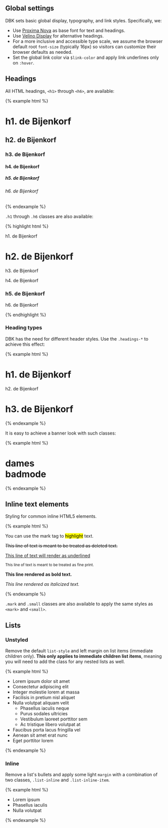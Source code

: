---
---

## Global settings

DBK sets basic global display, typography, and link styles. Specifically, we:

- Use [Proxima Nova](https://www.myfonts.com/fonts/marksimonson/proxima-nova/) as base font for text and headings.
- Use [Velino Display](https://www.myfonts.com/fonts/dstype/velino-display/) for alternative headings.
- For a more inclusive and accessible type scale, we assume the browser default root `font-size` (typically 16px) so visitors can customize their browser defaults as needed.
- Set the global link color via `$link-color` and apply link underlines only on `:hover`.

## Headings

All HTML headings, `<h1>` through `<h6>`, are available:

{% example html %}
<h1>h1. de Bijenkorf</h1>
<h2>h2. de Bijenkorf</h2>
<h3>h3. de Bijenkorf</h3>
<h4>h4. de Bijenkorf</h4>
<h5>h5. de Bijenkorf</h5>
<h6>h6. de Bijenkorf</h6>
{% endexample %}

`.h1` through `.h6` classes are also available:

{% highlight html %}
<p class="h1">h1. de Bijenkorf</p>
<h1 class="h2">h2. de Bijenkorf</h1>
<p class="h3">h3. de Bijenkorf</p>
<p class="h4">h4. de Bijenkorf</p>
<h3 class="h5">h5. de Bijenkorf</h3>
<p class="h6">h6. de Bijenkorf</p>
{% endhighlight %}

### Heading types

DBK has the need for different header styles. Use the `.headings-*` to achieve this effect:

{% example html %}
<h1 class="headings-1">h1. de Bijenkorf</h1>
<p class="h2 headings-1">h2. de Bijenkorf</p>
<h1 class="h3 headings-1" >h3. de Bijenkorf</h1>
{% endexample %}

It is easy to achieve a banner look with such classes:

{% example html %}
<h1 class="text-center">
  <span class="h4">dames</span><br>
  <span class="headings-1">badmode</span>
</h1>
{% endexample %}

## Inline text elements

Styling for common inline HTML5 elements.

{% example html %}
<p>You can use the mark tag to <mark>highlight</mark> text.</p>
<p><del>This line of text is meant to be treated as deleted text.</del></p>
<p><u>This line of text will render as underlined</u></p>
<p><small>This line of text is meant to be treated as fine print.</small></p>
<p><strong>This line rendered as bold text.</strong></p>
<p><em>This line rendered as italicized text.</em></p>
{% endexample %}

`.mark` and `.small` classes are also available to apply the same styles as `<mark>` and `<small>`.

## Lists

### Unstyled

Remove the default `list-style` and left margin on list items (immediate children only). **This only applies to immediate children list items**, meaning you will need to add the class for any nested lists as well.

{% example html %}
<ul class="list-unstyled">
  <li>Lorem ipsum dolor sit amet</li>
  <li>Consectetur adipiscing elit</li>
  <li>Integer molestie lorem at massa</li>
  <li>Facilisis in pretium nisl aliquet</li>
  <li>Nulla volutpat aliquam velit
    <ul>
      <li>Phasellus iaculis neque</li>
      <li>Purus sodales ultricies</li>
      <li>Vestibulum laoreet porttitor sem</li>
      <li>Ac tristique libero volutpat at</li>
    </ul>
  </li>
  <li>Faucibus porta lacus fringilla vel</li>
  <li>Aenean sit amet erat nunc</li>
  <li>Eget porttitor lorem</li>
</ul>
{% endexample %}

### Inline

Remove a list's bullets and apply some light `margin` with a combination of two classes, `.list-inline` and `.list-inline-item`.

{% example html %}
<ul class="list-inline">
  <li class="list-inline-item">Lorem ipsum</li>
  <li class="list-inline-item">Phasellus iaculis</li>
  <li class="list-inline-item">Nulla volutpat</li>
</ul>
{% endexample %}
